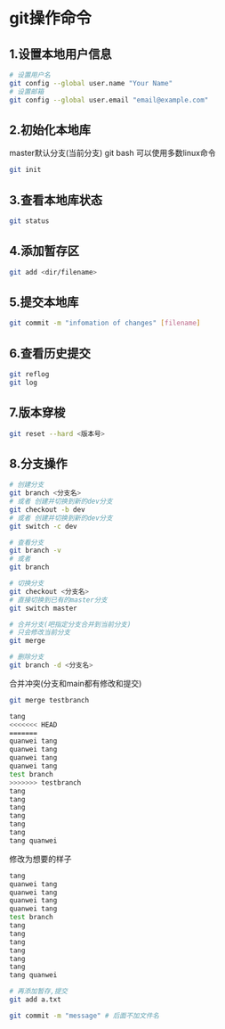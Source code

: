 # git操作命令

## 1.设置本地用户信息

```bash
# 设置用户名
git config --global user.name "Your Name"
# 设置邮箱
git config --global user.email "email@example.com"
```

## 2.初始化本地库

master默认分支(当前分支)
git bash 可以使用多数linux命令

```bash
git init
```

## 3.查看本地库状态

```bash
git status
```

## 4.添加暂存区

```bash
git add <dir/filename>
```

## 5.提交本地库

```bash
git commit -m "infomation of changes" [filename]
```

## 6.查看历史提交

```bash
git reflog
git log
```

## 7.版本穿梭

```bash
git reset --hard <版本号>
```

## 8.分支操作

```bash
# 创建分支
git branch <分支名>
# 或者 创建并切换到新的dev分支
git checkout -b dev
# 或者 创建并切换到新的dev分支
git switch -c dev

# 查看分支
git branch -v 
# 或者 
git branch

# 切换分支
git checkout <分支名>
# 直接切换到已有的master分支
git switch master

# 合并分支(吧指定分支合并到当前分支)
# 只会修改当前分支
git merge 

# 删除分支
git branch -d <分支名>
```

合并冲突(分支和main都有修改和提交)

```bash
git merge testbranch

tang
<<<<<<< HEAD
=======
quanwei tang
quanwei tang
quanwei tang
quanwei tang
test branch
>>>>>>> testbranch
tang
tang
tang
tang
tang
tang
tang quanwei

```

修改为想要的样子

```bash
tang
quanwei tang
quanwei tang
quanwei tang
quanwei tang
test branch
tang
tang
tang
tang
tang
tang
tang quanwei
```

```bash
# 再添加暂存,提交
git add a.txt

git commit -m "message" # 后面不加文件名
```
